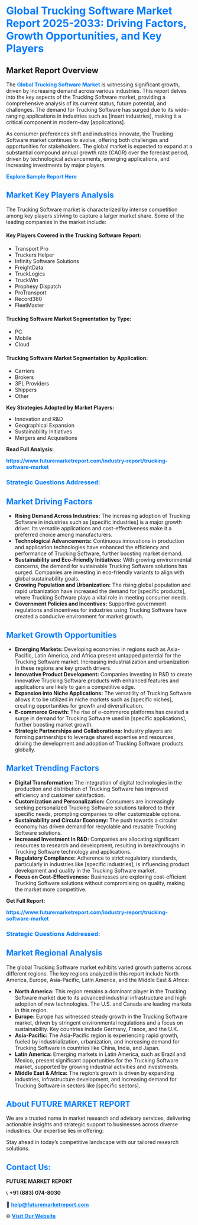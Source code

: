 <h1 style="color: #007BFF;">Global Trucking Software Market Report 2025-2033: Driving Factors, Growth Opportunities, and Key Players</h1>

<section id="overview">
<h2>Market Report Overview</h2>
<p>The <a href="https://www.futuremarketreport.com/industry-report/trucking-software-market" style="color: #007BFF; text-decoration: none;"><strong>Global Trucking Software Market</strong></a> is witnessing significant growth, driven by increasing demand across various industries. This report delves into the key aspects of the Trucking Software market, providing a comprehensive analysis of its current status, future potential, and challenges. The demand for Trucking Software has surged due to its wide-ranging applications in industries such as [insert industries], making it a critical component in modern-day [applications].</p>
<p>As consumer preferences shift and industries innovate, the Trucking Software market continues to evolve, offering both challenges and opportunities for stakeholders. The global market is expected to expand at a substantial compound annual growth rate (CAGR) over the forecast period, driven by technological advancements, emerging applications, and increasing investments by major players.</p>
</section>

<section id="overview">
<p><a href="https://www.futuremarketreport.com/request-sample/reportId=101068" style="color: #007BFF; text-decoration: none;"><strong>Explore Sample Report Here</strong></a></p>
</section>

<section id="key-players">
<h2 style="color: #007BFF;">Market Key Players Analysis</h2>
<p>The Trucking Software market is characterized by intense competition among key players striving to capture a larger market share. Some of the leading companies in the market include:</p>
<h4>Key Players Covered in the Trucking Software Report:</h4>
<ul><li>Transport Pro</li><li>Truckers Helper</li><li>Infinity Software Solutions</li><li>FreightData</li><li>TruckLogics</li><li>TruckWin</li><li>Prophesy Dispatch</li><li>ProTransport</li><li>Record360</li><li>FleetMaster</li></ul>
<h4>Trucking Software Market Segmentation by Type:</h4>
<ul><li>PC</li><li>Mobile</li><li>Cloud</li></ul>

<h4>Trucking Software Market Segmentation by Application:</h4>
<ul><li>Carriers</li><li>Brokers</li><li>3PL Providers</li><li>Shippers</li><li>Other</li></ul>
<p><strong>Key Strategies Adopted by Market Players:</strong></p>
<ul>
<li>Innovation and R&D</li>
<li>Geographical Expansion</li>
<li>Sustainability Initiatives</li>
<li>Mergers and Acquisitions</li>
</ul>
</section>

<section>
<p><strong>Read Full Analysis: </strong></p><a href="https://www.futuremarketreport.com/industry-report/trucking-software-market" style="color: #007BFF; text-decoration: none;"><strong>https://www.futuremarketreport.com/industry-report/trucking-software-market</strong></a>
<h3 style="color: #007BFF;">Strategic Questions Addressed:</h3>
</section>

<section id="driving-factors">
<h2 style="color: #007BFF;">Market Driving Factors</h2>
<ul>
<li><strong>Rising Demand Across Industries:</strong> The increasing adoption of Trucking Software in industries such as [specific industries] is a major growth driver. Its versatile applications and cost-effectiveness make it a preferred choice among manufacturers.</li>
<li><strong>Technological Advancements:</strong> Continuous innovations in production and application technologies have enhanced the efficiency and performance of Trucking Software, further boosting market demand.</li>
<li><strong>Sustainability and Eco-Friendly Initiatives:</strong> With growing environmental concerns, the demand for sustainable Trucking Software solutions has surged. Companies are investing in eco-friendly variants to align with global sustainability goals.</li>
<li><strong>Growing Population and Urbanization:</strong> The rising global population and rapid urbanization have increased the demand for [specific products], where Trucking Software plays a vital role in meeting consumer needs.</li>
<li><strong>Government Policies and Incentives:</strong> Supportive government regulations and incentives for industries using Trucking Software have created a conducive environment for market growth.</li>
</ul>
</section>

<section id="growth-opportunities">
<h2 style="color: #007BFF;">Market Growth Opportunities</h2>
<ul>
<li><strong>Emerging Markets:</strong> Developing economies in regions such as Asia-Pacific, Latin America, and Africa present untapped potential for the Trucking Software market. Increasing industrialization and urbanization in these regions are key growth drivers.</li>
<li><strong>Innovative Product Development:</strong> Companies investing in R&D to create innovative Trucking Software products with enhanced features and applications are likely to gain a competitive edge.</li>
<li><strong>Expansion into Niche Applications:</strong> The versatility of Trucking Software allows it to be utilized in niche markets such as [specific niches], creating opportunities for growth and diversification.</li>
<li><strong>E-commerce Growth:</strong> The rise of e-commerce platforms has created a surge in demand for Trucking Software used in [specific applications], further boosting market growth.</li>
<li><strong>Strategic Partnerships and Collaborations:</strong> Industry players are forming partnerships to leverage shared expertise and resources, driving the development and adoption of Trucking Software products globally.</li>
</ul>
</section>

<section id="trending-factors">
<h2 style="color: #007BFF;">Market Trending Factors</h2>
<ul>
<li><strong>Digital Transformation:</strong> The integration of digital technologies in the production and distribution of Trucking Software has improved efficiency and customer satisfaction.</li>
<li><strong>Customization and Personalization:</strong> Consumers are increasingly seeking personalized Trucking Software solutions tailored to their specific needs, prompting companies to offer customizable options.</li>
<li><strong>Sustainability and Circular Economy:</strong> The push towards a circular economy has driven demand for recyclable and reusable Trucking Software solutions.</li>
<li><strong>Increased Investment in R&D:</strong> Companies are allocating significant resources to research and development, resulting in breakthroughs in Trucking Software technology and applications.</li>
<li><strong>Regulatory Compliance:</strong> Adherence to strict regulatory standards, particularly in industries like [specific industries], is influencing product development and quality in the Trucking Software market.</li>
<li><strong>Focus on Cost-Effectiveness:</strong> Businesses are exploring cost-efficient Trucking Software solutions without compromising on quality, making the market more competitive.</li>
</ul>
</section>

<section>
<p><strong>Get Full Report: </strong></p><a href="https://www.futuremarketreport.com/industry-report/trucking-software-market" style="color: #007BFF; text-decoration: none;"><strong>https://www.futuremarketreport.com/industry-report/trucking-software-market</strong></a>
<h3 style="color: #007BFF;">Strategic Questions Addressed:</h3>
</section>


<section id="regional-analysis">
<h2 style="color: #007BFF;">Market Regional Analysis</h2>
<p>The global Trucking Software market exhibits varied growth patterns across different regions. The key regions analyzed in this report include North America, Europe, Asia-Pacific, Latin America, and the Middle East & Africa:</p>
<ul>
<li><strong>North America:</strong> This region remains a dominant player in the Trucking Software market due to its advanced industrial infrastructure and high adoption of new technologies. The U.S. and Canada are leading markets in this region.</li>
<li><strong>Europe:</strong> Europe has witnessed steady growth in the Trucking Software market, driven by stringent environmental regulations and a focus on sustainability. Key countries include Germany, France, and the U.K.</li>
<li><strong>Asia-Pacific:</strong> The Asia-Pacific region is experiencing rapid growth, fueled by industrialization, urbanization, and increasing demand for Trucking Software in countries like China, India, and Japan.</li>
<li><strong>Latin America:</strong> Emerging markets in Latin America, such as Brazil and Mexico, present significant opportunities for the Trucking Software market, supported by growing industrial activities and investments.</li>
<li><strong>Middle East & Africa:</strong> The region’s growth is driven by expanding industries, infrastructure development, and increasing demand for Trucking Software in sectors like [specific sectors].</li>
</ul>
</section>

<footer>
<h2 style="color: #007BFF;">About FUTURE MARKET REPORT</h2>
<p>We are a trusted name in market research and advisory services, delivering actionable insights and strategic support to businesses across diverse industries. Our expertise lies in offering:</p>

<p>Stay ahead in today’s competitive landscape with our tailored research solutions.</p>

<h2 style="color: #007BFF;">Contact Us:</h2>
<p><strong>FUTURE MARKET REPORT</strong></p>
<p>📞 <strong>+91 (883) 074-8030</strong></p>
<p>📧 <strong><a href="mailto:help@futuremarketreport.com" style="color: #007BFF;">help@futuremarketreport.com</a></strong></p>
<p>🌐 <strong><a href="https://www.futuremarketreport.com/" style="color: #007BFF;">Visit Our Website</a></strong></p>
</footer>